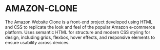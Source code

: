 # AMAZON-CLONE
The Amazon Website Clone is a front-end project developed using HTML and CSS to replicate the look and feel of the popular Amazon e-commerce platform. Uses semantic HTML for structure and modern CSS styling for design, including grids, flexbox, hover effects, and responsive elements to ensure usability across devices.
